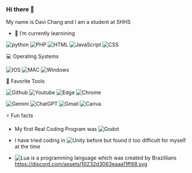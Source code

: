 ### Hi there 👋
My name is Davi Chang and I am a student at SHHS
- 🌱 I’m currently learnining

![python](https://img.shields.io/badge/Python-FFD43B?style=for-the-badge&logo=python&logoColor=blue)
![PHP](https://img.shields.io/badge/PHP-777BB4?style=for-the-badge&logo=php&logoColor=white)
![HTML](https://img.shields.io/badge/HTML5-E34F26?style=for-the-badge&logo=html5&logoColor=white)
![JavaScript](https://img.shields.io/badge/JavaScript-323330?style=for-the-badge&logo=javascript&logoColor=F7DF1E)
![CSS](https://img.shields.io/badge/CSS3-1572B6?style=for-the-badge&logo=css3&logoColor=white)

💻 Operating Systems

![IOS](https://img.shields.io/badge/iOS-000000?style=for-the-badge&logo=ios&logoColor=white)
![MAC](https://img.shields.io/badge/mac%20os-000000?style=for-the-badge&logo=apple&logoColor=white)
![Windows](https://img.shields.io/badge/Windows-0078D6?style=for-the-badge&logo=windows&logoColor=white)

🔧 Favorite Tools

![Github](https://img.shields.io/badge/GitHub-100000?style=for-the-badge&logo=github&logoColor=white)
![Youtube](https://img.shields.io/badge/YouTube-FF0000?style=for-the-badge&logo=youtube&logoColor=white)
![Edge](https://img.shields.io/badge/Microsoft_Edge-0078D7?style=for-the-badge&logo=Microsoft-edge&logoColor=white)
![Chrome](https://img.shields.io/badge/Google_chrome-4285F4?style=for-the-badge&logo=Google-chrome&logoColor=white)

![Gemini](https://img.shields.io/badge/Gemini-8E75B2?style=for-the-badge&logo=googlebard&logoColor=fff)
![ChatGPT](https://img.shields.io/badge/ChatGPT-74aa9c?style=for-the-badge&logo=openai&logoColor=white)
![Gmail](https://img.shields.io/badge/Gmail-D14836?style=for-the-badge&logo=gmail&logoColor=white)
![Canva](https://img.shields.io/badge/Canva-%2300C4CC.svg?&style=for-the-badge&logo=Canva&logoColor=white)

⚡ Fun facts
- My first Real Coding Program was 
![Godot](https://img.shields.io/badge/Godot-478CBF?style=for-the-badge&logo=GodotEngine&logoColor=white)
- I have tried coding in ![Unity](https://img.shields.io/badge/Unity-100000?style=for-the-badge&logo=unity&logoColor=white) before but found it too difficult for myself at the time

- ![Lua](https://img.shields.io/badge/Lua-2C2D72?style=for-the-badge&logo=lua&logoColor=white) is a programming language which was created by Brazillians https://discord.com/assets/10232d3063eaaa11ff88.svg
